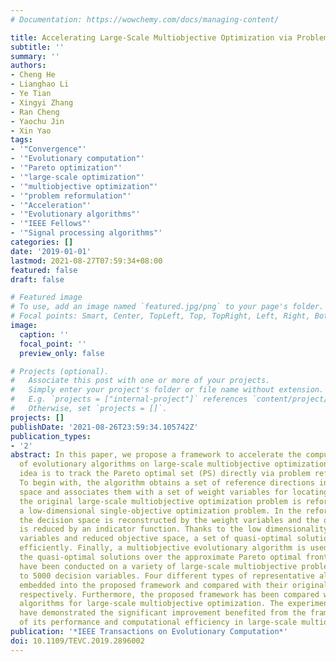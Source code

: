 ```yaml
---
# Documentation: https://wowchemy.com/docs/managing-content/

title: Accelerating Large-Scale Multiobjective Optimization via Problem Reformulation
subtitle: ''
summary: ''
authors:
- Cheng He
- Lianghao Li
- Ye Tian
- Xingyi Zhang
- Ran Cheng
- Yaochu Jin
- Xin Yao
tags:
- '"Convergence"'
- '"Evolutionary computation"'
- '"Pareto optimization"'
- '"large-scale optimization"'
- '"multiobjective optimization"'
- '"problem reformulation"'
- '"Acceleration"'
- '"Evolutionary algorithms"'
- '"IEEE Fellows"'
- '"Signal processing algorithms"'
categories: []
date: '2019-01-01'
lastmod: 2021-08-27T07:59:34+08:00
featured: false
draft: false

# Featured image
# To use, add an image named `featured.jpg/png` to your page's folder.
# Focal points: Smart, Center, TopLeft, Top, TopRight, Left, Right, BottomLeft, Bottom, BottomRight.
image:
  caption: ''
  focal_point: ''
  preview_only: false

# Projects (optional).
#   Associate this post with one or more of your projects.
#   Simply enter your project's folder or file name without extension.
#   E.g. `projects = ["internal-project"]` references `content/project/deep-learning/index.md`.
#   Otherwise, set `projects = []`.
projects: []
publishDate: '2021-08-26T23:59:34.105742Z'
publication_types:
- '2'
abstract: In this paper, we propose a framework to accelerate the computational efficiency
  of evolutionary algorithms on large-scale multiobjective optimization. The main
  idea is to track the Pareto optimal set (PS) directly via problem reformulation.
  To begin with, the algorithm obtains a set of reference directions in the decision
  space and associates them with a set of weight variables for locating the PS. Afterwards,
  the original large-scale multiobjective optimization problem is reformulated into
  a low-dimensional single-objective optimization problem. In the reformulated problem,
  the decision space is reconstructed by the weight variables and the objective space
  is reduced by an indicator function. Thanks to the low dimensionality of the weight
  variables and reduced objective space, a set of quasi-optimal solutions can be obtained
  efficiently. Finally, a multiobjective evolutionary algorithm is used to spread
  the quasi-optimal solutions over the approximate Pareto optimal front evenly. Experiments
  have been conducted on a variety of large-scale multiobjective problems with up
  to 5000 decision variables. Four different types of representative algorithms are
  embedded into the proposed framework and compared with their original versions,
  respectively. Furthermore, the proposed framework has been compared with two state-of-the-art
  algorithms for large-scale multiobjective optimization. The experimental results
  have demonstrated the significant improvement benefited from the framework in terms
  of its performance and computational efficiency in large-scale multiobjective optimization.
publication: '*IEEE Transactions on Evolutionary Computation*'
doi: 10.1109/TEVC.2019.2896002
---
```

